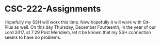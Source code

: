 # CSC-222-Assignments
Hopefully my SSH will work this time.
Now hopefully it will work with Git-Plus as well.
On this day Thursday, December Fourteenth, in the year of our Lord 2017, at
7:29 Post Meridiem, let it be known that my SSH connection seems to have no
problems.
